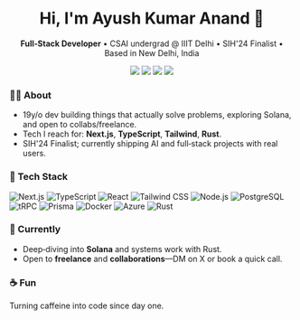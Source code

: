 <!-- Profile Header -->
<h1 align="center">Hi, I'm Ayush Kumar Anand 👋</h1>
<p align="center">
  <b>Full‑Stack Developer</b> • CSAI undergrad @ IIIT Delhi • SIH'24 Finalist • Based in New Delhi, India
</p>
<p align="center">
  <a href="https://github.com/ayushk-1801"><img src="https://img.shields.io/badge/GitHub-ayushk--1801-181717?logo=github" /></a>
  <a href="https://ayushk.me"><img src="https://img.shields.io/badge/Portfolio-ayushk.me-1f6feb?logo=vercel" /></a>
  <a href="https://x.com/ayushktwt"><img src="https://img.shields.io/badge/X-@ayushktwt-000000?logo=x" /></a>
  <a href="https://cal.com/ayush-kumar-anand"><img src="https://img.shields.io/badge/Book%20a%20call-Cal.com-111?logo=caldotcom" /></a>
</p>

<!-- About -->
### 👨‍💻 About
- 19y/o dev building things that actually solve problems, exploring Solana, and open to collabs/freelance.  
- Tech I reach for: <b>Next.js</b>, <b>TypeScript</b>, <b>Tailwind</b>, <b>Rust</b>.  
- SIH'24 Finalist; currently shipping AI and full‑stack projects with real users.

<!-- Skills / Stack -->
### 🧰 Tech Stack
<p>
  <img alt="Next.js" src="https://img.shields.io/badge/Next.js-000000?logo=nextdotjs" />
  <img alt="TypeScript" src="https://img.shields.io/badge/TypeScript-3178C6?logo=typescript&logoColor=fff" />
  <img alt="React" src="https://img.shields.io/badge/React-20232a?logo=react&logoColor=61DAFB" />
  <img alt="Tailwind CSS" src="https://img.shields.io/badge/Tailwind-38B2AC?logo=tailwindcss&logoColor=fff" />
  <img alt="Node.js" src="https://img.shields.io/badge/Node.js-339933?logo=nodedotjs&logoColor=fff" />
  <img alt="PostgreSQL" src="https://img.shields.io/badge/Postgres-4169E1?logo=postgresql&logoColor=fff" />
  <img alt="tRPC" src="https://img.shields.io/badge/tRPC-2596be?logo=trpc&logoColor=fff" />
  <img alt="Prisma" src="https://img.shields.io/badge/Prisma-2D3748?logo=prisma&logoColor=fff" />
  <img alt="Docker" src="https://img.shields.io/badge/Docker-2496ED?logo=docker&logoColor=fff" />
  <img alt="Azure" src="https://img.shields.io/badge/Azure-0078D4?logo=microsoftazure&logoColor=fff" />
  <img alt="Rust" src="https://img.shields.io/badge/Rust-000000?logo=rust&logoColor=fff" />
</p>

<!-- What I'm up to -->
### 🔭 Currently
- Deep‑diving into <b>Solana</b> and systems work with Rust.  
- Open to <b>freelance</b> and <b>collaborations</b>—DM on X or book a quick call.

<!-- Fun -->
### ☕ Fun
Turning caffeine into code since day one.
